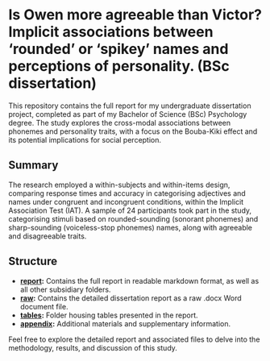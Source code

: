 # Is Owen more agreeable than Victor? Implicit associations between ‘rounded’ or ‘spikey’ names and perceptions of personality. (BSc dissertation)

This repository contains the full report for my undergraduate dissertation project, completed as part of my Bachelor of Science (BSc) Psychology degree. The study explores the cross-modal associations between phonemes and personality traits, with a focus on the Bouba-Kiki effect and its potential implications for social perception.

## Summary

The research employed a within-subjects and within-items design, comparing response times and accuracy in categorising adjectives and names under congruent and incongruent conditions, within the Implicit Association Test (IAT). A sample of 24 participants took part in the study, categorising stimuli based on rounded-sounding (sonorant phonemes) and sharp-sounding (voiceless-stop phonemes) names, along with agreeable and disagreeable traits.

## Structure

- **[report](https://github.com/oscar-anderson/IAT-names-and-traits/tree/main/report):** Contains the full report in readable markdown format, as well as all other subsidiary folders.
- **[raw](https://github.com/oscar-anderson/IAT-names-and-traits/tree/main/report/raw):** Contains the detailed dissertation report as a raw .docx Word document file.
- **[tables](https://github.com/oscar-anderson/IAT-names-and-traits/tree/main/report/tables):** Folder housing tables presented in the report.
- **[appendix](https://github.com/oscar-anderson/IAT-names-and-traits/tree/main/report/appendix):** Additional materials and supplementary information.

Feel free to explore the detailed report and associated files to delve into the methodology, results, and discussion of this study.
